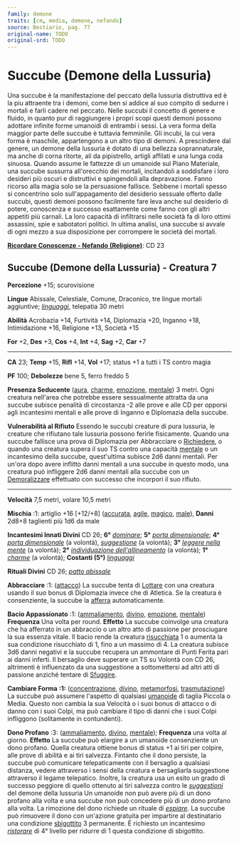 ```yaml
---
family: demone
traits: [cm, media, demone, nefando]
source: Bestiario, pag. 77
original-name: TODO
original-srd: TODO
---
```


# Succube (Demone della Lussuria)

Una succube è la manifestazione del peccato della lussuria distruttiva ed è la
piu attraente tra i demoni, come ben si addice al suo compito di sedurre i
mortali e farli cadere nel peccato. Nelle succubi il concetto di genere e
fluido, in quanto pur di raggiungere i propri scopi questi demoni possono
adottare infinite forme umanoidi di entrambi i sessi. La vera forma della
maggior parte delle succube è tuttavia femminile. Gli incubi, la cui vera forma
è maschile, appartengono a un altro tipo di demoni. A prescindere dal genere, un
demone della lussuria è dotato di una bellezza soprannaturale, ma anche di corna
ritorte, ali da pipistrello, artigli affilati e una lunga coda sinuosa. Quando
assume le fattezze di un umanoide sul Piano Materiale, una succube sussurra
all'orecchio dei mortali, incitandoli a soddisfare i loro desideri più oscuri e
distruttivi e spingendoli alla depravazione. Fanno ricorso alla magia solo se la
persuasione fallisce. Sebbene i mortali spesso si concentrino solo
sull'appagamento del desiderio sessuale offerto dalle succubi, questi demoni
possono facilmente fare leva anche sul desiderio di potere, conoscenza e
successo esattamente come fanno con gli altri appetiti più carnali. La loro
capacità di infiltrarsi nelle società fa di loro ottimi assassini, spie e
sabotatori politici. In ultima analisi, una succube si avvale di ogni mezzo a
sua disposizione per corrompere le società dei mortali.

**[Ricordare Conoscenze - Nefando (Religione)](/azioni/abilita/ricordare-conoscenze)**:
CD 23

## Succube (Demone della Lussuria) - Creatura 7

**Percezione** +15; scurovisione

**Lingue** Abissale, Celestiale, Comune, Draconico, tre lingue mortali
aggiuntive; _[linguaggi](/incantesimi/linguaggi)_, telepatia 30 metri

**Abilità** Acrobazia +14, Furtività +14, Diplomazia +20, Inganno +18,
Intimidazione +16, Religione +13, Società +15

**For** +2, **Des** +3, **Cos** +4, **Int** +4, **Sag** +2, **Car** +7

---

**CA** 23; **Temp** +15, **Rifl** +14, **Vol** +17; status +1 a tutti i TS
contro magia

**PF** 100; **Debolezze** bene 5, ferro freddo 5

**Presenza Seducente** ([aura](/tratti/aura), [charme](/tratti/charme),
[emozione](/tratti/emozione), [mentale](/tratti/mentale)) 3 metri. Ogni creatura
nell'area che potrebbe essere sessualmente attratta da una succube subisce
penalità di circostanza -2 alle prove e alle CD per opporsi agli incantesimi
mentali e alle prove di Inganno e Diplomazia della succube.

**Vulnerabilità al Rifiuto** Essendo le succubi creature di pura lussuria, le
creature che rifiutano tale lussuria possono ferirle fisicamente. Quando una
succube fallisce una prova di Diplomazia per Abbracciare o
[Richiedere](/azioni/richiedere), o quando una creatura supera il suo TS contro
una capacità [mentale](/tratti/mentale) o un incantesimo della succube,
quest'ultima subisce 2d6 danni mentali. Per un'ora dopo avere inflitto danni
mentali a una succube in questo modo, una creatura può infliggere 2d6 danni
mentali alla succube con un [Demoralizzare](/azioni/demoralizzare) effettuato
con successo che incorpori il suo rifiuto.

---

**Velocità** 7,5 metri, volare 10,5 metri

**Mischia** :1: artiglio +16 \[+12/+8] ([accurata](/tratti/accurata),
[agile](/tratti/agile), [magico](/tratti/magico), [male](/tratti/male)),
**Danni** 2d8+8 taglienti più 1d6 da male

**Incantesimi Innati Divini** CD 26; **6°** _[dominare](/incantesimi/dominare)_;
**5°** _[porta dimensionale](/incantesimi/porta-dimensionale)_; **4°**
_[porta dimensionale](/incantesimi/porta-dimensionale)_ (a volontà),
_[suggestione](/incantesimi/suggestione)_ (a volontà); **3°**
_[leggere nella mente](/incantesimi/leggere-nella-mente)_ (a volontà); **2°**
_[individuazione dell'allineamento](/incantesimi/individuazione-dellallineamento)_
(a volontà); **1°** _[charme](/incantesimi/charme)_ (a volontà); **Costanti
(5°)** _[linguaggi](/incantesimi/linguaggi)_

**Rituali Divini** CD 26; _[patto abissale](/incantesimi/rituali)_

**Abbracciare** :1: ([attacco](/tratti/attacco)) La succube tenta di
[Lottare](/azioni/lottare) con una creatura usando il suo bonus di Diplomazia
invece che di Atletica. Se la creatura è consenziente, la succube la
[afferra](/condizioni/afferrato) automaticamente.

**Bacio Appassionato** :1: ([ammaliamento](/tratti/ammaliamento),
[divino](/tratti/divino), [emozione](/tratti/emozione),
[mentale](/tratti/mentale)) **Frequenza** Una volta per round. **Effetto** La
succube coinvolge una creatura che ha afferrato in un abbraccio o un altro atto
di passione per prosciugare la sua essenza vitale. Il bacio rende la creatura
[risucchiata](/condizioni/risucchiato) 1 o aumenta la sua condizione risucchiato
di 1, fino a un massimo di 4. La creatura subisce 3d6 danni negativi e la
succube recupera un ammontare di Punti Ferita pari ai danni inferti. Il
bersaglio deve superare un TS su Volontà con CD 26, altrimenti è influenzato da
una suggestione a sottomettersi ad altri atti di passione anziché tentare di
[Sfuggire](/azioni/sfuggire).

**Cambiare Forma** **:1:** ([concentrazione](/tratti/concentrazione),
[divino](/tratti/divino), [metamorfosi](/tratti/metamorfosi),
[trasmutazione](/tratti/trasmutazione)) La succube può assumere l'aspetto di
qualsiasi [umanoide](/tratti/umanoide) di taglia Piccola o Media. Questo non
cambia la sua Velocità o i suoi bonus di attacco o di danno con i suoi Colpi, ma
può cambiare il tipo di danni che i suoi Colpi infliggono (solitamente in
contundenti).

**Dono Profano** :3: ([ammaliamento](/tratti/ammaliamento),
[divino](/tratti/divino), [mentale](/tratti/mentale)); **Frequenza** una volta
al giorno. **Effetto** La succube può elargire a un umanoide consenziente un
dono profano. Quella creatura ottiene bonus di status +1 ai tiri per colpire,
alle prove di abilità e ai tiri salvezza. Fintanto che il dono persiste, la
succube può comunicare telepaticamente con il bersaglio a qualsiasi distanza,
vedere attraverso i sensi della creatura e bersagliarla suggestione attraverso
il legame telepatico. Inoltre, la creatura usa un esito un grado di successo
peggiore di quello ottenuto ai tiri salvezza contro le
_[suggestioni](/incantesimi/suggestione)_ del demone della lussuria Un umanoide
non può avere più di un dono profano alla volta e una succube non può concedere
più di un dono profano alla volta. La rimozione del dono richiede un rituale di
_[espiare](/incantesimi/rituali)_. La succube può rimuovere il dono con
un'azione gratuita per impartire al destinatario una condizione
[sbigottito](/condizioni/sbigottito) 3 permanente. É richiesto un incantesimo
_[ristorare](/incantesimi/ristorare)_ di 4° livello per ridurre di 1 questa
condizione di sbigottito.
